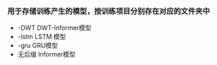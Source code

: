 ### 用于存储训练产生的模型，按训练项目分别存在对应的文件夹中

* -DWT DWT-Informer模型
* -lstm LSTM 模型
* -gru GRU模型
* 无后缀 Informer模型